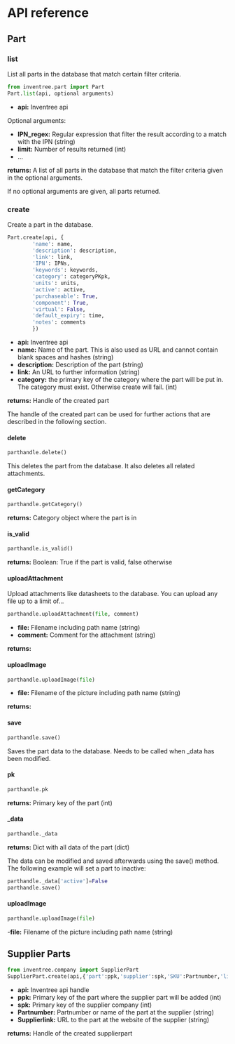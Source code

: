 # API reference

## Part

### list

List all parts in the database that match certain filter criteria. 
```python
from inventree.part import Part
Part.list(api, optional arguments)
```
- **api:** Inventree api

Optional arguments:
 
- **IPN_regex:** Regular expression that filter the result according to a match with the IPN (string)
- **limit:** Number of results returned (int)
- ...

**returns:** A list of all parts in the database that match the filter criteria given in the optional arguments.

If no optional arguments are given, all parts returned. 

### create

Create a part in the database.
```python
Part.create(api, {
        'name': name,
        'description': description,
        'link': link,
        'IPN': IPNs,
        'keywords': keywords,
        'category': categoryPKpk,
        'units': units,
        'active': active,
        'purchaseable': True,
        'component': True,
        'virtual': False,
        'default_expiry': time,
        'notes': comments
        })
```
- **api:** Inventree api
- **name:** Name of the part. This is also used as URL and cannot contain blank spaces and hashes (string)  
- **description:** Description of the part (string)  
- **link:** An URL to further information (string)  
- **category:** the primary key of the category where the part will be put in. The category must exist. Otherwise create will fail. (int)  

**returns:** Handle of the created part

The handle of the created part can be used for further actions that are described in the following section. 

#### delete
```python
parthandle.delete()
```  

This deletes the part from the database. It also deletes all related attachments. 

#### getCategory
```python
parthandle.getCategory()
```  

**returns:** Category object where the part is in

#### is_valid
```python
parthandle.is_valid()
```  
**returns:** Boolean: True if the part is valid, false otherwise 

#### uploadAttachment
Upload attachments like datasheets to the database. You can upload any file up to a limit of...
```python
parthandle.uploadAttachment(file, comment)
```  
- **file:** Filename including path name (string)
- **comment:** Comment for the attachment (string)

**returns:**

#### uploadImage

```python
parthandle.uploadImage(file)
```
- **file:** Filename of the picture including path name (string)

**returns:**

#### save
```python
parthandle.save()
```

Saves the part data to the database. Needs to be called when _data has been modified.

#### pk

```python
parthandle.pk
```
**returns:** Primary key of the part (int)

#### _data

```python
parthandle._data
```
**returns:** Dict with all data of the part (dict)

The data can be modified and saved afterwards using the save() method. The following example
will set a part to inactive: 

```python
parthandle._data['active']=False
parthandle.save()
```

#### uploadImage

```python
parthandle.uploadImage(file)
```
  -**file:** Filename of the picture including path name (string)


## Supplier Parts
```python
from inventree.company import SupplierPart
SupplierPart.create(api,{'part':ppk,'supplier':spk,'SKU':Partnumber,'link':Supplierlink})
```
  - **api:** Inventree api handle
  - **ppk:** Primary key of the part where the supplier part will be added (int)
  - **spk:** Primary key of the supplier company (int)
  - **Partnumber:** Partnumber or name of the part at the supplier (string)
  - **Supplierlink:** URL to the part at the website of the supplier (string)
  
**returns:** Handle of the created supplierpart

